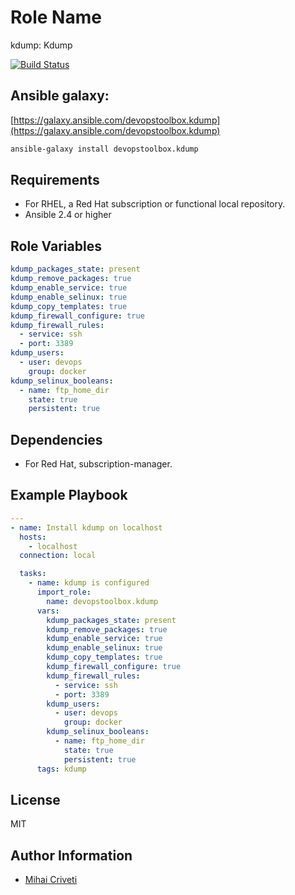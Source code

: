 Role Name
=========

kdump: Kdump

[![Build Status](https://travis-ci.org/cmihai-ansible/kdump.svg?branch=master)](https://travis-ci.org/cmihai-ansible/kdump)

Ansible galaxy:
---------------

[https://galaxy.ansible.com/devopstoolbox.kdump](https://galaxy.ansible.com/devopstoolbox.kdump)

```bash
ansible-galaxy install devopstoolbox.kdump
```

Requirements
------------

- For RHEL, a Red Hat subscription or functional local repository.
- Ansible 2.4 or higher

Role Variables
--------------

```yaml
kdump_packages_state: present
kdump_remove_packages: true
kdump_enable_service: true
kdump_enable_selinux: true
kdump_copy_templates: true
kdump_firewall_configure: true
kdump_firewall_rules:
  - service: ssh
  - port: 3389
kdump_users:
  - user: devops
    group: docker
kdump_selinux_booleans:
  - name: ftp_home_dir
    state: true
    persistent: true
```

Dependencies
------------

- For Red Hat, subscription-manager.

Example Playbook
----------------

```yaml
---
- name: Install kdump on localhost
  hosts:
    - localhost
  connection: local

  tasks:
    - name: kdump is configured
      import_role:
        name: devopstoolbox.kdump
      vars:
        kdump_packages_state: present
        kdump_remove_packages: true
        kdump_enable_service: true
        kdump_enable_selinux: true
        kdump_copy_templates: true
        kdump_firewall_configure: true
        kdump_firewall_rules:
          - service: ssh
          - port: 3389
        kdump_users:
          - user: devops
            group: docker
        kdump_selinux_booleans:
          - name: ftp_home_dir
            state: true
            persistent: true
      tags: kdump
```

License
-------

MIT

Author Information
------------------

- [Mihai Criveti](https://www.linkedin.com/in/crivetimihai)
